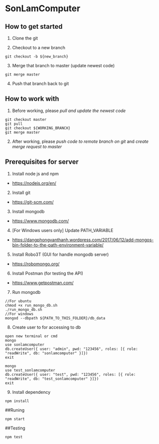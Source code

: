# SonLamComputer

## How to get started
1. Clone the git

2. Checkout to a new branch
```
git checkout -b ${new_branch}
```
3. Merge that branch to master (update newest code)
```
git merge master
```
4. Push that branch back to git

## How to work with
1. Before working, please *pull and update the newest code*
```
git checkout master
git pull
git checkout ${WORKING_BRANCH}
git merge master
```
2. After working, please *push code to remote branch on git* and *create merge request to master*



## Prerequisites for server
1. Install node js and npm
* https://nodejs.org/en/
2. Install git
* https://git-scm.com/
3. Install mongodb
* https://www.mongodb.com/
4. [For Windows users only] Update PATH_VARIABLE 
* https://dangphongvanthanh.wordpress.com/2017/06/12/add-mongos-bin-folder-to-the-path-environment-variable/
5. Install Robo3T (GUI for handle mongodb server)
* https://robomongo.org/
6. Install Postman (for testing the API)
* https://www.getpostman.com/
7. Run mongodb
```
//For ubuntu
chmod +x run_mongo_db.sh
./run_mongo_db.sh
//For windows
mongod --dbpath ${PATH_TO_THIS_FOLDER}/db_data
```
8. Create user to for accessing to db
```
open new terminal or cmd 
mongo
use sonlamcomputer
db.createUser({ user: "admin", pwd: "123456", roles: [{ role: "readWrite", db: "sonlamcomputer" }]})
exit

mongo
use test_sonlamcomputer
db.createUser({ user: "test", pwd: "123456", roles: [{ role: "readWrite", db: "test_sonlamcomputer" }]})
exit

```
9. Install dependency 
```
npm install
```
##Runing
```
npm start
```
##Testing
```
npm test
```